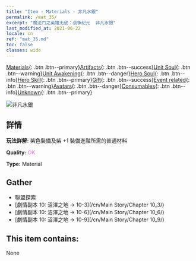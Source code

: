 ```yaml
---
title: "Item - Materials - 非凡水銀"
permalink: /mat_35/
excerpt: "魔法门之英雄无敌：战争纪元  非凡水銀"
last_modified_at: 2021-06-22
locale: cn
ref: "mat_35.md"
toc: false
classes: wide
---
```

 [Materials](/ItemsCN/){: .btn .btn--primary}[Artifacts](/ItemsCN/Artifacts/){: .btn .btn--success}[Unit Soul](/ItemsCN/UnitSoul/){: .btn .btn--warning}[Unit Awakening](/ItemsCN/UnitAwakening/){: .btn .btn--danger}[Hero Soul](/ItemsCN/HeroSoul/){: .btn .btn--info}[Hero Skill](/ItemsCN/HeroSkill/){: .btn .btn--primary}[Gift](/ItemsCN/Gift/){: .btn .btn--success}[Event related](/ItemsCN/Events/){: .btn .btn--warning}[Avatars](/ItemsCN/Avatars/){: .btn .btn--danger}[Consumables](/ItemsCN/Consumables/){: .btn .btn--info}[Unknown](/ItemsCN/Unknown/){: .btn .btn--primary}

 ![非凡水銀](/images/t/i_cailiao_shuiyin2.png)

## 詳情
 **玩法詳解:** 紫色裝備及紫 +1 裝備進階所需的普通材料

 **Quality:** <span style="color: #DA70D6">OK</span>

 **Type:** Material

## Gather

*    聯盟探索 
*    [劇情副本 10: 沼澤之地 -> 10-3](/cn/Main Story/Chapter 10_3/) 
*    [劇情副本 10: 沼澤之地 -> 10-6](/cn/Main Story/Chapter 10_6/) 
*    [劇情副本 10: 沼澤之地 -> 10-9](/cn/Main Story/Chapter 10_9/) 

## This item contains:

  None

